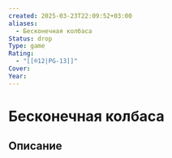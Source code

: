 ```yaml
---
created: 2025-03-23T22:09:52+03:00
aliases:
  - Бесконечная колбаса
Status: drop
Type: game
Rating:
  - "[[®️12|PG-13]]"
Cover:
Year:
---
```


# Бесконечная колбаса





## Описание


